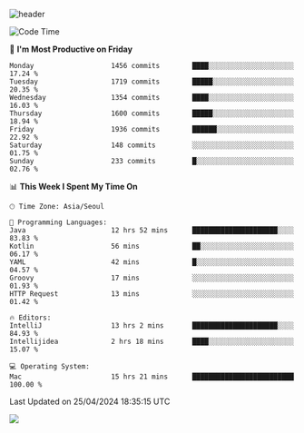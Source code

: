 ![header](https://capsule-render.vercel.app/api?type=Egg&color=timeAuto&height=300&section=header&text=PoPo&fontSize=90&animation=fadeIn)

  <!--START_SECTION:waka-->
![Code Time](http://img.shields.io/badge/Code%20Time-1%2C581%20hrs%2028%20mins-blue)

📅 **I'm Most Productive on Friday** 

```text
Monday                   1456 commits        ████░░░░░░░░░░░░░░░░░░░░░   17.24 % 
Tuesday                  1719 commits        █████░░░░░░░░░░░░░░░░░░░░   20.35 % 
Wednesday                1354 commits        ████░░░░░░░░░░░░░░░░░░░░░   16.03 % 
Thursday                 1600 commits        █████░░░░░░░░░░░░░░░░░░░░   18.94 % 
Friday                   1936 commits        ██████░░░░░░░░░░░░░░░░░░░   22.92 % 
Saturday                 148 commits         ░░░░░░░░░░░░░░░░░░░░░░░░░   01.75 % 
Sunday                   233 commits         █░░░░░░░░░░░░░░░░░░░░░░░░   02.76 % 
```


📊 **This Week I Spent My Time On** 

```text
🕑︎ Time Zone: Asia/Seoul

💬 Programming Languages: 
Java                     12 hrs 52 mins      █████████████████████░░░░   83.83 % 
Kotlin                   56 mins             ██░░░░░░░░░░░░░░░░░░░░░░░   06.17 % 
YAML                     42 mins             █░░░░░░░░░░░░░░░░░░░░░░░░   04.57 % 
Groovy                   17 mins             ░░░░░░░░░░░░░░░░░░░░░░░░░   01.93 % 
HTTP Request             13 mins             ░░░░░░░░░░░░░░░░░░░░░░░░░   01.42 % 

🔥 Editors: 
IntelliJ                 13 hrs 2 mins       █████████████████████░░░░   84.93 % 
Intellijidea             2 hrs 18 mins       ████░░░░░░░░░░░░░░░░░░░░░   15.07 % 

💻 Operating System: 
Mac                      15 hrs 21 mins      █████████████████████████   100.00 % 
```


 Last Updated on 25/04/2024 18:35:15 UTC
<!--END_SECTION:waka-->



<img src="https://capsule-render.vercel.app/api?type=Egg&color=timeAuto&height=300&section=footer&text=PoPo&fontSize=90&animation=fadeIn&reversal=true" />
